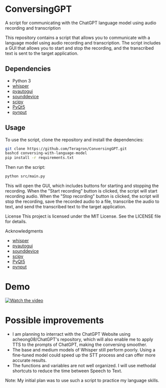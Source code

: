 # ConversingGPT
A script for communicating with the ChatGPT language model using audio recording and transcription


This repository contains a script that allows you to communicate with a language model using audio recording and transcription. The script includes a GUI that allows you to start and stop the recording, and the transcribed text is sent to the target application.

## Dependencies

- Python 3
- [whisper](https://github.com/openai/whisper)
- [pyautogui](https://pyautogui.readthedocs.io/)
- [sounddevice](https://python-sounddevice.readthedocs.io/)
- [scipy](https://www.scipy.org/)
- [PyQt5](https://pypi.org/project/PyQt5/)
- [pynput](https://pynput.readthedocs.io/)

## Usage

To use the script, clone the repository and install the dependencies:

```bash
git clone https://github.com/Teragron/ConversingGPT.git
bashcd conversing-with-language-model
pip install -r requirements.txt
```


Then run the script:


```bash
python src/main.py
```


This will open the GUI, which includes buttons for starting and stopping the recording. When the "Start recording" button is clicked, the script will start recording audio. When the "Stop recording" button is clicked, the script will stop the recording, save the recorded audio to a file, transcribe the audio to text, and send the transcribed text to the target application.

License
This project is licensed under the MIT License. See the LICENSE file for details.

Acknowledgments
- [whisper](https://github.com/mozilla/whisper)
- [pyautogui](https://pyautogui.readthedocs.io/)
- [sounddevice](https://python-sounddevice.readthedocs.io/)
- [scipy](https://www.scipy.org/)
- [PyQt5](https://pypi.org/project/PyQt5/)
- [pynput](https://pynput.readthedocs.io/)

# Demo
[![Watch the video](https://i.imgflip.com/604ad4.jpg)](https://youtu.be/GKOf6Nyi6zk)


# Possible improvements

- I am planning to interract with the ChatGPT Website using acheong08/ChatGPT's repository, which will also enable me to apply TTS to the prompts of ChatGPT, making the conversing smoother.
- The base and medium models of Whisper still perform poorly. Using a fine-tuned model could speed up the STT process and can offer more accurate results.
- The functions and variables are not well organized. I will use methodal shortcuts to reduce the time between Speech to Text.

Note: My initial plan was to use such a script to practice my language skills.
